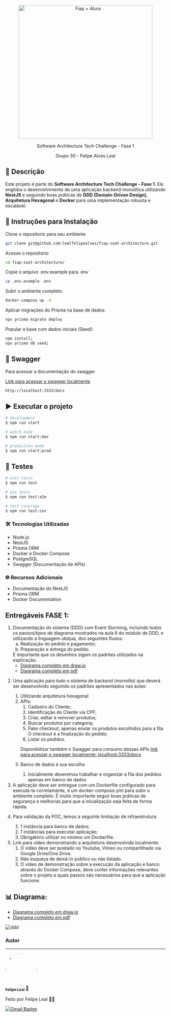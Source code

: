 <p align="center">
  <img src="https://github.com/user-attachments/assets/5016809a-9f26-4624-b1ce-1fc191482fb9" width="420" alt="Fiap + Alura" />
</p>

<p align="center">Software Architecture Tech Challenge - Fase 1</p>
<p align="center">Grupo 30 - Felipe Alves Leal</p>

## 📄 Descrição

Este projeto é parte do **Software Architecture Tech Challenge - Fase 1**. Ele engloba o desenvolvimento de uma aplicação backend monolítica utilizando **NestJS** e seguindo boas práticas de **DDD (Domain-Driven Design)**, **Arquitetura Hexagonal** e **Docker** para uma implementação robusta e escalável.

## 🚀 Instruções para Instalação

Clone o repositorio para seu ambiente

```bash
git clone git@github.com:lealfelipealves/fiap-soat-architecture.git
```

Acesse o repositorio

```bash
cd fiap-soat-architecture/
```

Copie o arquivo .env.example para .env

```bash
cp .env.example .env
```

Subir o ambiente completo:

```bash
docker-compose up -d
```

Aplicar migrações do Prisma na base de dados:

```bash
npx prisma migrate deploy
```

Popular a base com dados iniciais (Seed):

```bash
npm install;
npx prisma db seed;
```

## 📖 Swagger

Para acessar a documentação do swagger

<a href="http://localhost:3333/docs" target="_blank">Link para acessar o swagger localmente</a>

```bash
http://localhost:3333/docs
```

## ▶️ Executar o projeto

```bash
# development
$ npm run start

# watch mode
$ npm run start:dev

# production mode
$ npm run start:prod
```

## 🧪 Testes

```bash
# unit tests
$ npm run test

# e2e tests
$ npm run test:e2e

# test coverage
$ npm run test:cov
```

### 🛠 Tecnologias Utilizadas

- Node.js
- NestJS
- Prisma ORM
- Docker e Docker Compose
- PostgreSQL
- Swagger (Documentação de APIs)

### 🌐 Recursos Adicionais

- Documentação do NestJS
- Prisma ORM
- Docker Documentation

## Entregáveis FASE 1:

<ol type="1">
  <li>
    Documentação do sistema (DDD) com Event Storming, incluindo todos os
    passos/tipos de diagrama mostrados na aula 6 do módulo de DDD, e utilizando
    a linguagem ubíqua, dos seguintes fluxos:
    <ol type="a">
      <li>Realização do pedido e pagamento;</li>
      <li>Preparação e entrega do pedido.</li>
    </ol>
    É importante que os desenhos sigam os padrões utilizados na explicação.
    <ul>
      <li>
        <a href="https://github.com/lealfelipealves/fiap-soat-architecture/blob/main/docs/event-storming-felipe-leal-grupo-30.drawio" target="_blank">
        Diagrama completo em draw.io</a>
      </li>
      <li>
        <a href="https://github.com/lealfelipealves/fiap-soat-architecture/blob/main/docs/event-storming-felipe-leal-grupo-30.pdf" target="_blank">
        Diagrama completo em pdf</a>
      </li>
    </ul>
  </li>
  <li>
    <p>
      Uma aplicação para todo o sistema de backend (monolito) que deverá ser
      desenvolvido seguindo os padrões apresentados nas aulas:
    </p>
    <ol>
      <li>Utilizando arquitetura hexagonal</li>
      <li>
        APIs:
        <ol>
          <li>Cadastro do Cliente;</li>
          <li>Identificação do Cliente via CPF;</li>
          <li>Criar, editar e remover produtos;</li>
          <li>Buscar produtos por categoria;</li>
          <li>
            Fake checkout, apenas enviar os produtos escolhidos para a fila. O
            checkout é a finalização do pedido;
          </li>
          <li>Listar os pedidos.</li>
        </ol>
        <p>Disponibilizar também o Swagger para consumo dessas APIs <a href="http://localhost:3333/docs" target="_blank">link para acessar o swagger localmente: localhost:3333/docs</a></p>        
      </li>
      <li>
        <p>Banco de dados à sua escolha</p>
        <ol>
          <li>
            Inicialmente deveremos trabalhar e organizar a fila dos pedidos
            apenas em banco de dados
          </li>
        </ol>
      </li>
    </ol>
  </li>
  <li>
    A aplicação deve ser entregue com um Dockerfile configurado para executá-la
    corretamente, e um docker-compose.yml para subir o ambiente completo. É
    muito importante seguir boas práticas de segurança e melhorias para que a
    inicialização seja feita de forma rápida.
  </li>
  <li>
    <p>Para validação da POC, temos a seguinte limitação de infraestrutura:</p>
    <ol>
      <li>1 instância para banco de dados;</li>
      <li>1 instâncias para executar aplicação;</li>
      <li>Obrigatório utilizar no mínimo um Dockerfile.</li>
    </ol>
  </li>
  <li>
    Link para vídeo demonstrando a arquitetura desenvolvida localmente.
    <ol>
      <li>
        O vídeo deve ser postado no Youtube, Vimeo ou compartilhado via Google
        Drive/One Drive.
      </li>
      <li>Não esqueça de deixá-lo público ou não listado.</li>
      <li>
        O vídeo de demonstração sobre a execução da aplicação e banco através do
        Docker Compose, deve conter informações relevantes sobre o projeto e
        quais passos são necessários para que a aplicação funcione.
      </li>
    </ol>
  </li>
</ol>

## 📊 Diagrama:

<ul>
  <li>
    <a href="https://github.com/lealfelipealves/fiap-soat-architecture/blob/main/docs/event-storming-felipe-leal-grupo-30.drawio" target="_blank">
    Diagrama completo em draw.io</a>
  </li>
  <li>
    <a href="https://github.com/lealfelipealves/fiap-soat-architecture/blob/main/docs/event-storming-felipe-leal-grupo-30.pdf" target="_blank">
    Diagrama completo em pdf</a>
  </li>
</ul>

![ddd](https://github.com/user-attachments/assets/1b5ee2fe-113a-44c2-a68a-c904e79b5f02)

### Autor

---

<a href="https://github.com/lealfelipealves">
 <img style="border-radius: 50%;" src="https://avatars.githubusercontent.com/u/17007124?v=4" width="100px;" alt=""/>
 <br />
 <sub><b>Felipe Leal</b></sub></a> <a href="https://github.com/lealfelipealves" title="Felipe Leal Profile">🚀</a>

Feito por Felipe Leal 👋🏽

[![Gmail Badge](https://img.shields.io/badge/-contato@felipeleal.eng.br-c14438?style=flat-square&logo=Gmail&logoColor=white&link=mailto:contato@felipeleal.eng.br)](mailto:contato@felipeleal.eng.br)
